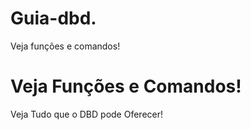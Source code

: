 # Guia-dbd.
Veja funções e comandos!

# Veja Funções e Comandos!
Veja Tudo que o DBD pode Oferecer!
